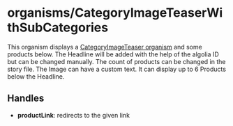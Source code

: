 <!-- firescout-component -->

# organisms/CategoryImageTeaserWithSubCategories

This organism displays a [CategoryImageTeaser organism](../CategoryImageTeaser/README.md) and some products below. The Headline will be added with the help of the algolia ID but can be changed manually. The count of products can be changed in the story file. The Image can have a custom text. It can display up to 6 Products below the Headline.

## Handles

- **productLink**: redirects to the given link
